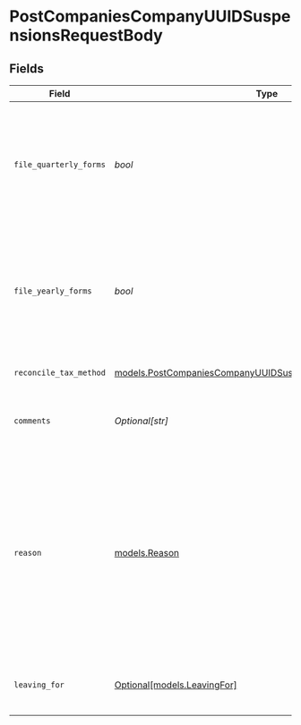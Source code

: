 # PostCompaniesCompanyUUIDSuspensionsRequestBody


## Fields

| Field                                                                                                                                                                                                                                                                                               | Type                                                                                                                                                                                                                                                                                                | Required                                                                                                                                                                                                                                                                                            | Description                                                                                                                                                                                                                                                                                         |
| --------------------------------------------------------------------------------------------------------------------------------------------------------------------------------------------------------------------------------------------------------------------------------------------------- | --------------------------------------------------------------------------------------------------------------------------------------------------------------------------------------------------------------------------------------------------------------------------------------------------- | --------------------------------------------------------------------------------------------------------------------------------------------------------------------------------------------------------------------------------------------------------------------------------------------------- | --------------------------------------------------------------------------------------------------------------------------------------------------------------------------------------------------------------------------------------------------------------------------------------------------- |
| `file_quarterly_forms`                                                                                                                                                                                                                                                                              | *bool*                                                                                                                                                                                                                                                                                              | :heavy_check_mark:                                                                                                                                                                                                                                                                                  | Should Gusto file quarterly tax forms on behalf of the company? The correct answer can depend on why the company is suspending their account, and how taxes are being reconciled.                                                                                                                   |
| `file_yearly_forms`                                                                                                                                                                                                                                                                                 | *bool*                                                                                                                                                                                                                                                                                              | :heavy_check_mark:                                                                                                                                                                                                                                                                                  | Should Gusto file yearly tax forms on behalf of the company? The correct answer can depend on why the company is suspending their account, and how taxes are being reconciled.                                                                                                                      |
| `reconcile_tax_method`                                                                                                                                                                                                                                                                              | [models.PostCompaniesCompanyUUIDSuspensionsReconcileTaxMethod](../models/postcompaniescompanyuuidsuspensionsreconciletaxmethod.md)                                                                                                                                                                  | :heavy_check_mark:                                                                                                                                                                                                                                                                                  | How Gusto will handle taxes already collected.                                                                                                                                                                                                                                                      |
| `comments`                                                                                                                                                                                                                                                                                          | *Optional[str]*                                                                                                                                                                                                                                                                                     | :heavy_minus_sign:                                                                                                                                                                                                                                                                                  | User-supplied comments describing why they are suspending their account.                                                                                                                                                                                                                            |
| `reason`                                                                                                                                                                                                                                                                                            | [models.Reason](../models/reason.md)                                                                                                                                                                                                                                                                | :heavy_check_mark:                                                                                                                                                                                                                                                                                  | Explanation for why the company is suspending their account.<br/><br/>> 🚧 FEIN or entity type changes require Customer Support<br/>><br/>> If a company is switching FEIN or changing their entity type, this change must be performed by Gusto Customer Support and cannot be performed via the API at this time. |
| `leaving_for`                                                                                                                                                                                                                                                                                       | [Optional[models.LeavingFor]](../models/leavingfor.md)                                                                                                                                                                                                                                              | :heavy_minus_sign:                                                                                                                                                                                                                                                                                  | Which competitor the company is joining instead. Required if `reason` is `'switching_provider'`.                                                                                                                                                                                                    |